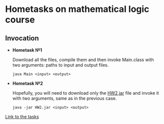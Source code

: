 # Hometasks on mathematical logic course
## Invocation
* __Hometask №1__
  
  Download all the files, compile them and then invoke Main.class with two arguments: paths to input and output files.
  
  `java Main <input> <output>`

* __Hometask №2__

  Hopefully, you will need to download only the [HW2.jar](./artifacts/HW2.jar) file and invoke it with 
  two arguments, same as in the previous case.
  
  `java -jar HW2.jar <input> <output>`
  
[Link to the tasks]( https://github.com/shd/logic2016/blob/master/homework.pdf )
